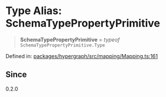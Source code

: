 # Type Alias: SchemaTypePropertyPrimitive

> **SchemaTypePropertyPrimitive** = *typeof* `SchemaTypePropertyPrimitive.Type`

Defined in: [packages/hypergraph/src/mapping/Mapping.ts:161](https://github.com/hashirpm/hypergraph/blob/ab4ea1cdb9430798142e0d735aac9d31c2cf0ae0/packages/hypergraph/src/mapping/Mapping.ts#L161)

## Since

0.2.0
